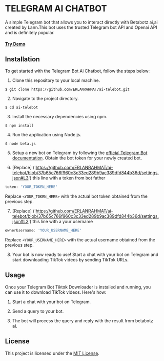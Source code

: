 # TELEGRAM AI CHATBOT
A simple Telegram bot that allows you to interact directly with Betabotz ai,ai created by Lann.This bot uses the trusted Telegram bot API and Openai API and is definitely popular.
#### [Try Demo](https://t.me/InrigerBot)

## Installation

To get started with the Telegram Bot Ai Chatbot, follow the steps below:

1. Clone this repository to your local machine.

```shell
$ git clone https://github.com/ERLANRAHMAT/ai-telebot.git
```

2. Navigate to the project directory.

```shell
$ cd ai-telebot
```

3. Install the necessary dependencies using npm.

```shell
$ npm install
```

4. Run the application using Node.js.

```shell
$ node beta.js
```

5. Setup a new bot on Telegram by following the [official Telegram Bot documentation](https://core.telegram.org/bots#botfather). Obtain the bot token for your newly created bot.

6. [Replace] ('https://github.com/ERLANRAHMAT/ai-telebot/blob/37b65c766f960c3c33ed289b9ac389dfd844b36d/settings.json#L3') this line with a token from bot father

```javascript
token: 'YOUR_TOKEN_HERE'
```

Replace `<YOUR_TOKEN_HERE>` with the actual bot token obtained from the previous step.

7. [Replace] ('https://github.com/ERLANRAHMAT/ai-telebot/blob/37b65c766f960c3c33ed289b9ac389dfd844b36d/settings.json#L2') this line with a your username 

```javascript
ownerUsername: 'YOUR_USERNAME_HERE'
```

Replace `<YOUR_USERNAME_HERE>` with the actual username obtained from the previous step.

8. Your bot is now ready to use! Start a chat with your bot on Telegram and start downloading TikTok videos by sending TikTok URLs.

## Usage

Once your Telegram Bot Tiktok Downloader is installed and running, you can use it to download TikTok videos. Here's how:

1. Start a chat with your bot on Telegram.

2. Send a query to your bot.

3. The bot will process the query and reply with the result from betabotz ai.

## License

This project is licensed under the [MIT License](LICENSE).
